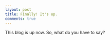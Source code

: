 ```yaml
---
layout: post
title: Finally! It's up.
comments: true
---
```

This blog is up now. So, what do you have to say?



<meta charset="utf-8">
<title>Bokeh Plot</title>
        
<link rel="stylesheet" href="https://cdn.pydata.org/bokeh/release/bokeh-0.12.6.min.css" type="text/css" />
<link rel="stylesheet" href="https://cdn.pydata.org/bokeh/release/bokeh-widgets-0.12.6.min.css" type="text/css" />
        
<script type="text/javascript" src="https://cdn.pydata.org/bokeh/release/bokeh-0.12.6.min.js"></script>
<script type="text/javascript" src="https://cdn.pydata.org/bokeh/release/bokeh-widgets-0.12.6.min.js"></script>

<div class="bk-root">
<div class="bk-plotdiv" id="1047248a-0f3e-40e3-a8d3-5d5aefd13254"></div>
<script type="text/javascript">
    Bokeh.set_log_level("info");
</script>
<style>
          html {
            width: 100%;
            height: 100%;
          }
          body {
            width: 90%;
            height: 100%;
            margin: auto;
          }
</style>
<script type="text/javascript">
            (function() {
          var fn = function() {
            Bokeh.safely(function() {
              var docs_json = {"70b9bd9e-be71-4e37-87af-35918dddf16a":{"roots":{"references":[{"attributes":{"interval":20},"id":"1d5ec4d6-c252-4346-8ff7-2682ba843bee","type":"SingleIntervalTicker"},{"attributes":{"callback":null,"column_names":["CreationDate","Frequency","y","Size","Color","index"],"data":{"Color":["#aec7e8","#ff7f0e","#ffbb78","#2ca02c","#98df8a","#d62728","#ff9896","#1f77b4","#c5b0d5","#e377c2","#9467bd","#7f7f7f","#c7c7c7"],"CreationDate":{"__ndarray__":"AABA+u3TckIAAED67dNyQgAAQPrt03JCAABA+u3TckIAAED67dNyQgAAQPrt03JCAABA+u3TckIAAED67dNyQgAAQPrt03JCAABA+u3TckIAAED67dNyQgAAQPrt03JCAABA+u3TckI=","dtype":"float64","shape":[13]},"Frequency":{"__ndarray__":"AAAAAAA19kAAAAAA0HH4QAAAAADQ2vtAAAAAADDS90AAAAAAADLlQAAAAABArORAAAAAAOCj50AAAAAAwD/fQAAAAADgJPdAAAAAACBT40AAAAAAgC3WQAAAAABAdNJAAAAAAAD6rkA=","dtype":"float64","shape":[13]},"Size":{"__ndarray__":"atKkSZMmT0BQoUKFCiVRQJb3u0RWiVNAUjwSvhW1UEC1m2oIRLs9QPongzmm/zxASZMmTZqUQECs8n6XyOo1QLk9SF2HO1BAuT1IXYcbO0DBgQMHDhwvQC32haXk4ilAnjt37ty5BUA=","dtype":"float64","shape":[13]},"index":["JS","JAVA","C#","PHP","PYTHON","HTML","C++","CSS","SQL","OBJ-C","C","RUBY","MATLAB"],"y":[1,2,3,4,5,6,7,8,9,10,11,12,13]}},"id":"47154292-14a2-4b5c-8d7e-359101b2f0c0","type":"ColumnDataSource"},{"attributes":{"interval":2},"id":"f857e04d-6322-4fc0-8cfa-8f6cb4a9bea5","type":"SingleIntervalTicker"},{"attributes":{"text":{"value":"RUBY"},"text_color":{"value":"#666666"},"text_font_size":{"value":"10pt"},"x":{"value":80},"y":{"value":3.1999999999999984}},"id":"f44be7d2-fda1-4d66-9d5e-0327dd6088be","type":"Text"},{"attributes":{"data_source":{"id":"ff6a08b8-4fb1-4bf9-8b7e-8175030f1c5c","type":"ColumnDataSource"},"glyph":{"id":"93925165-d420-4af1-a193-d0c97666c1ef","type":"Circle"},"hover_glyph":null,"muted_glyph":null},"id":"85ffe0ae-81ad-4295-8d8d-798a94f9995d","type":"GlyphRenderer"},{"attributes":{"callback":null,"data":{}},"id":"210904e9-1b94-46d8-90c8-6945af9ccebc","type":"ColumnDataSource"},{"attributes":{"axis_label":"Number of Queries","axis_line_cap":"round","axis_line_color":{"value":"#AAAAAA"},"formatter":{"id":"09669e09-e544-4e96-b247-9b132e65cbbe","type":"BasicTickFormatter"},"major_label_text_color":{"value":"#666666"},"major_label_text_font_size":{"value":"10pt"},"major_tick_in":null,"major_tick_line_cap":"round","major_tick_line_color":{"value":"#AAAAAA"},"minor_tick_in":null,"minor_tick_out":null,"plot":{"id":"48dea42f-2441-4de4-aafe-7710a9e660e9","type":"Plot"},"ticker":{"id":"1d5ec4d6-c252-4346-8ff7-2682ba843bee","type":"SingleIntervalTicker"}},"id":"ee881064-5f89-4d62-b571-03bb0d9dd846","type":"LinearAxis"},{"attributes":{"data_source":{"id":"c550046d-f93f-464f-a670-c15053a44baa","type":"ColumnDataSource"},"glyph":{"id":"ca4e3547-2498-4a96-9211-e03b565ae627","type":"Circle"},"hover_glyph":null,"muted_glyph":null},"id":"126d26c1-b627-468d-82ea-d1429a5f1366","type":"GlyphRenderer"},{"attributes":{"data_source":{"id":"210904e9-1b94-46d8-90c8-6945af9ccebc","type":"ColumnDataSource"},"glyph":{"id":"c19bc32e-6a1a-46a2-bd1b-8a3dbe550d5a","type":"Text"},"hover_glyph":null,"muted_glyph":null},"id":"7a528305-364c-4af9-b499-d8c4b41cbdf0","type":"GlyphRenderer"},{"attributes":{"callback":null,"data":{}},"id":"ff6a08b8-4fb1-4bf9-8b7e-8175030f1c5c","type":"ColumnDataSource"},{"attributes":{"callback":null,"data":{}},"id":"e4374a36-42d2-4732-9fbf-a320271a81b2","type":"ColumnDataSource"},{"attributes":{"callback":null,"data":{}},"id":"c550046d-f93f-464f-a670-c15053a44baa","type":"ColumnDataSource"},{"attributes":{"axis_line_cap":"round","axis_line_color":{"value":"#AAAAAA"},"formatter":{"id":"1da85fd7-3312-4452-9d0c-727286e34cac","type":"BasicTickFormatter"},"major_label_text_color":{"value":"#666666"},"major_label_text_font_size":{"value":"10pt"},"major_tick_in":null,"major_tick_line_cap":"round","major_tick_line_color":{"value":"#AAAAAA"},"minor_tick_in":null,"minor_tick_out":null,"plot":{"id":"48dea42f-2441-4de4-aafe-7710a9e660e9","type":"Plot"},"ticker":{"id":"f857e04d-6322-4fc0-8cfa-8f6cb4a9bea5","type":"SingleIntervalTicker"}},"id":"85c659ae-fa4f-4369-af3a-7e430f5f5207","type":"LinearAxis"},{"attributes":{"callback":null,"data":{}},"id":"09ebea55-42e9-4642-b864-2203a9cb2d17","type":"ColumnDataSource"},{"attributes":{},"id":"09669e09-e544-4e96-b247-9b132e65cbbe","type":"BasicTickFormatter"},{"attributes":{"text":{"value":"MATLAB"},"text_color":{"value":"#666666"},"text_font_size":{"value":"10pt"},"x":{"value":80},"y":{"value":2.3999999999999986}},"id":"38264dc5-a3bd-4cd5-80d9-7894e8b64088","type":"Text"},{"attributes":{"callback":null,"data":{}},"id":"3833aca3-c919-4c82-9e46-d56534a64c0b","type":"ColumnDataSource"},{"attributes":{"fill_alpha":{"value":0.8},"fill_color":{"value":"#7f7f7f"},"line_color":{"value":null},"size":{"units":"screen","value":10},"x":{"value":77},"y":{"value":3.4999999999999982}},"id":"a150b43b-138e-4684-ada7-16909703e7ed","type":"Circle"},{"attributes":{"fill_alpha":{"value":0.8},"fill_color":{"value":"#d62728"},"line_color":{"value":null},"size":{"units":"screen","value":10},"x":{"value":77},"y":{"value":8.299999999999997}},"id":"bc3336eb-e3eb-4e77-bd01-5dcf47ca91cd","type":"Circle"},{"attributes":{"fill_alpha":{"value":0.8},"fill_color":{"value":"#9467bd"},"line_color":{"value":null},"size":{"units":"screen","value":10},"x":{"value":77},"y":{"value":4.299999999999998}},"id":"8cf53ac9-6d76-4950-84ae-62e8ab562020","type":"Circle"},{"attributes":{"data_source":{"id":"3ddf8588-ec18-405f-a55c-f843d16c53f5","type":"ColumnDataSource"},"glyph":{"id":"4aaa9cdb-121d-4cd2-8619-fa2ff26e80bc","type":"Text"},"hover_glyph":null,"muted_glyph":null},"id":"a2ad242f-a38e-441f-83de-efbef2e43881","type":"GlyphRenderer"},{"attributes":{"data_source":{"id":"de122d3d-ac7c-4b69-9dce-9aa8ba216b87","type":"ColumnDataSource"},"glyph":{"id":"8cf53ac9-6d76-4950-84ae-62e8ab562020","type":"Circle"},"hover_glyph":null,"muted_glyph":null},"id":"1e2b4ed6-d466-4962-b419-77b38116b3ea","type":"GlyphRenderer"},{"attributes":{"data_source":{"id":"09ebea55-42e9-4642-b864-2203a9cb2d17","type":"ColumnDataSource"},"glyph":{"id":"1380c49c-ddce-4f21-b01b-9277605014c5","type":"Text"},"hover_glyph":null,"muted_glyph":null},"id":"04b60a88-48e9-41ad-a5b9-f9d0670cb719","type":"GlyphRenderer"},{"attributes":{"callback":null,"data":{}},"id":"f02f164e-92b7-46f4-aabc-f004aba56fe9","type":"ColumnDataSource"},{"attributes":{},"id":"10ba1729-5caa-4826-83b5-3e1ad4773e75","type":"LinearScale"},{"attributes":{"text":{"value":"JAVA"},"text_color":{"value":"#666666"},"text_font_size":{"value":"10pt"},"x":{"value":80},"y":{"value":11.2}},"id":"9bcbab2e-a864-4a29-aff6-523dd86f8c2d","type":"Text"},{"attributes":{"callback":null,"data":{}},"id":"de122d3d-ac7c-4b69-9dce-9aa8ba216b87","type":"ColumnDataSource"},{"attributes":{"data_source":{"id":"9c7c2d00-f75a-48a1-a387-d3830c3fd67f","type":"ColumnDataSource"},"glyph":{"id":"a150b43b-138e-4684-ada7-16909703e7ed","type":"Circle"},"hover_glyph":null,"muted_glyph":null},"id":"5b50581b-cdba-4e8f-a984-8baea487cb7c","type":"GlyphRenderer"},{"attributes":{"callback":null,"data":{}},"id":"e74bec8d-cebd-4116-b3ff-c882f4eae6ca","type":"ColumnDataSource"},{"attributes":{"text":{"value":"PYTHON"},"text_color":{"value":"#666666"},"text_font_size":{"value":"10pt"},"x":{"value":80},"y":{"value":8.799999999999997}},"id":"bfd08cf9-7035-4c0f-bcd2-1f14e5e698d5","type":"Text"},{"attributes":{"callback":null,"data":{}},"id":"92efcced-ca08-4d23-aa82-437e2b93ab1a","type":"ColumnDataSource"},{"attributes":{"fill_alpha":{"value":0.8},"fill_color":{"value":"#ffbb78"},"line_color":{"value":null},"size":{"units":"screen","value":10},"x":{"value":77},"y":{"value":10.7}},"id":"6bba52d8-6b58-40ca-8792-8ddc50e26d70","type":"Circle"},{"attributes":{"data_source":{"id":"92efcced-ca08-4d23-aa82-437e2b93ab1a","type":"ColumnDataSource"},"glyph":{"id":"f44be7d2-fda1-4d66-9d5e-0327dd6088be","type":"Text"},"hover_glyph":null,"muted_glyph":null},"id":"f93870f6-537b-4e48-800e-ab304dc5a588","type":"GlyphRenderer"},{"attributes":{"fill_alpha":{"value":0.8},"fill_color":{"value":"#ff7f0e"},"line_color":{"value":null},"size":{"units":"screen","value":10},"x":{"value":77},"y":{"value":11.5}},"id":"14e35580-f956-45cd-939c-9b93e6dcde09","type":"Circle"},{"attributes":{"callback":null,"data":{}},"id":"9c7c2d00-f75a-48a1-a387-d3830c3fd67f","type":"ColumnDataSource"},{"attributes":{},"id":"c91180c4-d7bd-4845-b0b2-8da4f3536c70","type":"LinearScale"},{"attributes":{"callback":null,"data":{}},"id":"0074d07c-1af6-4503-add6-cfa13fca8a8c","type":"ColumnDataSource"},{"attributes":{"callback":null,"column_names":["CreationDate","Frequency","y","Size","Color","index"],"data":{"Color":["#aec7e8","#ff7f0e","#ffbb78","#2ca02c","#98df8a","#d62728","#ff9896","#1f77b4","#c5b0d5","#e377c2","#9467bd","#7f7f7f","#c7c7c7"],"CreationDate":{"__ndarray__":"AAAADWlJc0IAAAANaUlzQgAAAA1pSXNCAAAADWlJc0IAAAANaUlzQgAAAA1pSXNCAAAADWlJc0IAAAANaUlzQgAAAA1pSXNCAAAADWlJc0IAAAANaUlzQgAAAA1pSXNCAAAADWlJc0I=","dtype":"float64","shape":[13]},"Frequency":{"__ndarray__":"AAAAAIDZAEEAAAAAIOcBQQAAAACYIQFBAAAAAJhlAEEAAAAAMGnwQAAAAADgfe9AAAAAAGAu70AAAAAAAPjnQAAAAADwz/9AAAAAAKA850AAAAAAwIfeQAAAAADACdhAAAAAAACavEA=","dtype":"float64","shape":[13]},"Size":{"__ndarray__":"Gy/dJAZBUUCF61G4HlVSQAIrhxbZilFAdZMYBFbKUEC8dJMYBM5AQEfhehSuH0BAy6FFtvPtP0AlBoGVQ4s4QARWDi2ySVBACKwcWmTLN0AX2c73U0MvQD0K16NwnShAfT81XrpJDUA=","dtype":"float64","shape":[13]},"index":["JS","JAVA","C#","PHP","PYTHON","HTML","C++","CSS","SQL","OBJ-C","C","RUBY","MATLAB"],"y":[1,2,3,4,5,6,7,8,9,10,11,12,13]}},"id":"4f9d80a2-1e3b-44da-8a1f-696f286a9b7b","type":"ColumnDataSource"},{"attributes":{"callback":null,"data":{}},"id":"037e460f-8d31-4159-a81d-f0e09c05645e","type":"ColumnDataSource"},{"attributes":{"data_source":{"id":"28bc1e96-fd00-4880-a1aa-433fff15ad57","type":"ColumnDataSource"},"glyph":{"id":"164764f7-ec5a-4cef-a6da-f5d259ebc6b1","type":"Circle"},"hover_glyph":null,"muted_glyph":null},"id":"595eca9c-6aab-4396-aa42-eb0c86822c58","type":"GlyphRenderer"},{"attributes":{"fill_alpha":{"value":0.8},"fill_color":{"value":"#c7c7c7"},"line_color":{"value":null},"size":{"units":"screen","value":10},"x":{"value":77},"y":{"value":2.6999999999999984}},"id":"4633760c-e741-4a69-8053-05ee987121f8","type":"Circle"},{"attributes":{"data_source":{"id":"3833aca3-c919-4c82-9e46-d56534a64c0b","type":"ColumnDataSource"},"glyph":{"id":"14e35580-f956-45cd-939c-9b93e6dcde09","type":"Circle"},"hover_glyph":null,"muted_glyph":null},"id":"32173cd8-89f5-4ccc-932c-14883d239998","type":"GlyphRenderer"},{"attributes":{"data_source":{"id":"1f29b433-1041-4a9c-993c-14d909432259","type":"ColumnDataSource"},"glyph":{"id":"4633760c-e741-4a69-8053-05ee987121f8","type":"Circle"},"hover_glyph":null,"muted_glyph":null},"id":"79fa4f6e-e878-4c5e-b36e-da7a116e705d","type":"GlyphRenderer"},{"attributes":{"data_source":{"id":"0074d07c-1af6-4503-add6-cfa13fca8a8c","type":"ColumnDataSource"},"glyph":{"id":"38264dc5-a3bd-4cd5-80d9-7894e8b64088","type":"Text"},"hover_glyph":null,"muted_glyph":null},"id":"d57a4be8-7ebb-46cb-86f4-09aafaa411b1","type":"GlyphRenderer"},{"attributes":{"callback":null,"data":{}},"id":"1f29b433-1041-4a9c-993c-14d909432259","type":"ColumnDataSource"},{"attributes":{"callback":null,"data":{}},"id":"3ddf8588-ec18-405f-a55c-f843d16c53f5","type":"ColumnDataSource"},{"attributes":{"data_source":{"id":"b676e111-1580-449f-b7bc-7a83a4cabd4e","type":"ColumnDataSource"},"glyph":{"id":"6bba52d8-6b58-40ca-8792-8ddc50e26d70","type":"Circle"},"hover_glyph":null,"muted_glyph":null},"id":"22b7ac08-4294-4a7d-9340-179de5cd0a6d","type":"GlyphRenderer"},{"attributes":{"data_source":{"id":"2601d5c8-603a-4a6f-b2c2-c099e7e7437e","type":"ColumnDataSource"},"glyph":{"id":"ec617a32-5cd0-4327-9c03-e8ce82677493","type":"Text"},"hover_glyph":null,"muted_glyph":null},"id":"b36891ba-6d7f-454a-9837-360999081881","type":"GlyphRenderer"},{"attributes":{"args":{"_2008":{"id":"81d1052b-aeff-4b1f-b650-5b340078d6cd","type":"ColumnDataSource"},"_2009":{"id":"b9c06c18-5886-4f63-b8c9-fbac117eb360","type":"ColumnDataSource"},"_2010":{"id":"0af791bd-1237-4478-8573-b3b513c1fb23","type":"ColumnDataSource"},"_2011":{"id":"47154292-14a2-4b5c-8d7e-359101b2f0c0","type":"ColumnDataSource"},"_2012":{"id":"4f9d80a2-1e3b-44da-8a1f-696f286a9b7b","type":"ColumnDataSource"},"_2013":{"id":"617759de-f070-441a-8b16-7a6ad224c8b7","type":"ColumnDataSource"},"_2014":{"id":"5995e7f3-fb1e-4af3-943c-36a261bf9b95","type":"ColumnDataSource"},"_2015":{"id":"58988357-3775-4724-a635-36ae4c7edb39","type":"ColumnDataSource"},"_2016":{"id":"afe1201a-f411-4ccc-9752-3f4ec92b2a37","type":"ColumnDataSource"},"_2017":{"id":"5f0851dd-51f9-4d33-bb5b-e1347f89482f","type":"ColumnDataSource"},"renderer_source":{"id":"81d1052b-aeff-4b1f-b650-5b340078d6cd","type":"ColumnDataSource"},"slider":{"id":"cbc0a991-8af0-4c50-aac7-a4e74178060e","type":"Slider"},"text_source":{"id":"a8bbe27b-1b91-4dd2-9fc8-d7c73df9b8d8","type":"ColumnDataSource"}},"code":"\n    var year = slider.get('value'),\n        sources = {2008: _2008, 2009: _2009, 2010: _2010, 2011: _2011, 2012: _2012, 2013: _2013, 2014: _2014, 2015: _2015, 2016: _2016, 2017: _2017},\n        new_source_data = sources[year].get('data');\n    renderer_source.set('data', new_source_data);\n    text_source.set('data', {'year': [String(year)]});\n"},"id":"8fdc7f27-6dc4-49d3-b768-400917ed1f40","type":"CustomJS"},{"attributes":{"data_source":{"id":"e4374a36-42d2-4732-9fbf-a320271a81b2","type":"ColumnDataSource"},"glyph":{"id":"9bcbab2e-a864-4a29-aff6-523dd86f8c2d","type":"Text"},"hover_glyph":null,"muted_glyph":null},"id":"9bafe9d7-0c93-4a85-b2ef-fdcc403eddab","type":"GlyphRenderer"},{"attributes":{"text":{"value":"CSS"},"text_color":{"value":"#666666"},"text_font_size":{"value":"10pt"},"x":{"value":80},"y":{"value":6.399999999999998}},"id":"c6a83001-d5b8-4c71-8437-a0d22b8f755f","type":"Text"},{"attributes":{"fill_alpha":{"value":0.8},"fill_color":{"value":"#e377c2"},"line_color":{"value":null},"size":{"units":"screen","value":10},"x":{"value":77},"y":{"value":5.099999999999998}},"id":"ca4e3547-2498-4a96-9211-e03b565ae627","type":"Circle"},{"attributes":{"data_source":{"id":"f02f164e-92b7-46f4-aabc-f004aba56fe9","type":"ColumnDataSource"},"glyph":{"id":"dc81b67d-99ce-4e49-8efc-0268448af296","type":"Text"},"hover_glyph":null,"muted_glyph":null},"id":"4fa86f28-e7cc-41b3-bb4e-8ec078f4dd7c","type":"GlyphRenderer"},{"attributes":{"text":{"value":"SQL"},"text_color":{"value":"#666666"},"text_font_size":{"value":"10pt"},"x":{"value":80},"y":{"value":5.599999999999998}},"id":"ec617a32-5cd0-4327-9c03-e8ce82677493","type":"Text"},{"attributes":{"text":{"value":"C"},"text_color":{"value":"#666666"},"text_font_size":{"value":"10pt"},"x":{"value":80},"y":{"value":3.9999999999999982}},"id":"1380c49c-ddce-4f21-b01b-9277605014c5","type":"Text"},{"attributes":{"fill_alpha":{"value":0.8},"fill_color":{"value":"#c5b0d5"},"line_color":{"value":null},"size":{"units":"screen","value":10},"x":{"value":77},"y":{"value":5.899999999999998}},"id":"164764f7-ec5a-4cef-a6da-f5d259ebc6b1","type":"Circle"},{"attributes":{"callback":{"id":"8fdc7f27-6dc4-49d3-b768-400917ed1f40","type":"CustomJS"},"end":2017,"sizing_mode":"scale_width","start":2008,"step":1,"title":"Year","value":1},"id":"cbc0a991-8af0-4c50-aac7-a4e74178060e","type":"Slider"},{"attributes":{"callback":null,"column_names":["CreationDate","Frequency","y","Size","Color","index"],"data":{"Color":["#aec7e8","#ff7f0e","#ffbb78","#2ca02c","#98df8a","#d62728","#ff9896","#1f77b4","#c5b0d5","#e377c2","#9467bd","#7f7f7f","#c7c7c7"],"CreationDate":{"__ndarray__":"AABAXCpzcUIAAEBcKnNxQgAAQFwqc3FCAABAXCpzcUIAAEBcKnNxQgAAQFwqc3FCAABAXCpzcUIAAEBcKnNxQgAAQFwqc3FCAABAXCpzcUIAAEBcKnNxQgAAQFwqc3FCAABAXCpzcUI=","dtype":"float64","shape":[13]},"Frequency":{"__ndarray__":"AAAAAABepUAAAAAAAOywQAAAAAAAOb1AAAAAAACsoUAAAAAAAJCgQAAAAAAAxJVAAAAAAABoqEAAAAAAACCNQAAAAAAAUrVAAAAAAABAeEAAAAAAADSSQAAAAAAAYI1AAAAAAAAATkA=","dtype":"float64","shape":[13]},"Size":{"__ndarray__":"AAAAAAAYUUAzMzMzMxNbQM3MzMzMYGdAZmZmZmZGTEAAAAAAAIBKQJqZmZmZaUFAZmZmZmaGU0DNzMzMzEw3QGZmZmZmDmFAZmZmZmZmI0AAAAAAACA9QAAAAAAAgDdAAAAAAAAA+D8=","dtype":"float64","shape":[13]},"index":["JS","JAVA","C#","PHP","PYTHON","HTML","C++","CSS","SQL","OBJ-C","C","RUBY","MATLAB"],"y":[1,2,3,4,5,6,7,8,9,10,11,12,13]}},"id":"81d1052b-aeff-4b1f-b650-5b340078d6cd","type":"ColumnDataSource"},{"attributes":{"text":{"value":"C#"},"text_color":{"value":"#666666"},"text_font_size":{"value":"10pt"},"x":{"value":80},"y":{"value":10.399999999999999}},"id":"dc81b67d-99ce-4e49-8efc-0268448af296","type":"Text"},{"attributes":{"callback":null,"data":{}},"id":"ac72b758-c654-4b94-9f5d-a1441d9926a4","type":"ColumnDataSource"},{"attributes":{"text":{"value":"C++"},"text_color":{"value":"#666666"},"text_font_size":{"value":"10pt"},"x":{"value":80},"y":{"value":7.1999999999999975}},"id":"9dc7055c-fd65-46e3-850b-b77f04dddc66","type":"Text"},{"attributes":{"data_source":{"id":"037e460f-8d31-4159-a81d-f0e09c05645e","type":"ColumnDataSource"},"glyph":{"id":"9bd182a5-3eaf-4c9b-b09e-d938aaab169f","type":"Text"},"hover_glyph":null,"muted_glyph":null},"id":"4c34975c-ca9e-42d9-be46-0491d514d2ec","type":"GlyphRenderer"},{"attributes":{"text":{"value":"JS"},"text_color":{"value":"#666666"},"text_font_size":{"value":"10pt"},"x":{"value":80},"y":{"value":12}},"id":"9bd182a5-3eaf-4c9b-b09e-d938aaab169f","type":"Text"},{"attributes":{"data_source":{"id":"e74bec8d-cebd-4116-b3ff-c882f4eae6ca","type":"ColumnDataSource"},"glyph":{"id":"c27d8792-51f1-4f7f-b8d0-1e625f38fa39","type":"Circle"},"hover_glyph":null,"muted_glyph":null},"id":"827e9239-6e12-44b2-92f8-146d43e46319","type":"GlyphRenderer"},{"attributes":{"callback":null,"data":{}},"id":"346d2a3d-47a5-4492-832e-7a5161a4d933","type":"ColumnDataSource"},{"attributes":{"data_source":{"id":"fe7a9281-8802-4822-b216-1116b58957eb","type":"ColumnDataSource"},"glyph":{"id":"bfd08cf9-7035-4c0f-bcd2-1f14e5e698d5","type":"Text"},"hover_glyph":null,"muted_glyph":null},"id":"304aad37-6717-4953-81b8-3c3116a0466e","type":"GlyphRenderer"},{"attributes":{"children":[{"id":"a5c48b24-5718-4b92-8fbf-3dd498c35ab9","type":"WidgetBox"}],"sizing_mode":"scale_width"},"id":"a486493b-8e5d-4977-9201-cbd4b8cca3ca","type":"Row"},{"attributes":{"data_source":{"id":"551f316f-a5d2-4dfe-839c-6f1f2a925b63","type":"ColumnDataSource"},"glyph":{"id":"bc3336eb-e3eb-4e77-bd01-5dcf47ca91cd","type":"Circle"},"hover_glyph":null,"muted_glyph":null},"id":"21bd6575-39a3-46d5-8bbb-63c50f239353","type":"GlyphRenderer"},{"attributes":{"callback":null,"column_names":["CreationDate","Frequency","y","Size","Color","index"],"data":{"Color":["#aec7e8","#ff7f0e","#ffbb78","#2ca02c","#98df8a","#d62728","#ff9896","#1f77b4","#c5b0d5","#e377c2","#9467bd","#7f7f7f","#c7c7c7"],"CreationDate":{"__ndarray__":"AABANnWVdUIAAEA2dZV1QgAAQDZ1lXVCAABANnWVdUIAAEA2dZV1QgAAQDZ1lXVCAABANnWVdUIAAEA2dZV1QgAAQDZ1lXVCAABANnWVdUIAAEA2dZV1QgAAQDZ1lXVCAABANnWVdUI=","dtype":"float64","shape":[13]},"Frequency":{"__ndarray__":"AAAAAKC87UAAAAAAYEvlQAAAAADgReBAAAAAAMAR4kAAAAAAwITmQAAAAAAATtpAAAAAAAAEzkAAAAAAwO/RQAAAAADgyeJAAAAAAAAesEAAAAAAADe9QAAAAAAAN7JAAAAAAABqo0A=","dtype":"float64","shape":[13]},"Size":{"__ndarray__":"ISIiIiK4T0DNzMzMzLZGQJqZmZmZW0FAIiIiIiJGQ0AREREREQVIQO7u7u7uDjxAIiIiIiICMEDe3d3d3SEzQIeIiIiICkRAERERERExEUCamZmZmSkfQN7d3d3dbRNAVVVVVVW1BEA=","dtype":"float64","shape":[13]},"index":["JS","JAVA","C#","PHP","PYTHON","HTML","C++","CSS","SQL","OBJ-C","C","RUBY","MATLAB"],"y":[1,2,3,4,5,6,7,8,9,10,11,12,13]}},"id":"5f0851dd-51f9-4d33-bb5b-e1347f89482f","type":"ColumnDataSource"},{"attributes":{"data_source":{"id":"3252ad12-f8d8-4dc5-9ed4-8bdc866a8381","type":"ColumnDataSource"},"glyph":{"id":"7dd562e9-646d-4819-b297-2729cef5aa46","type":"Circle"},"hover_glyph":null,"muted_glyph":null},"id":"ce699b18-47bc-4109-9c85-2002ea476b7f","type":"GlyphRenderer"},{"attributes":{"children":[{"id":"48dea42f-2441-4de4-aafe-7710a9e660e9","type":"Plot"}],"sizing_mode":"scale_width"},"id":"97d921d4-061c-48c5-85e4-fff799546b99","type":"Row"},{"attributes":{"fill_alpha":{"value":0.8},"fill_color":{"value":"#ff9896"},"line_color":{"value":null},"size":{"units":"screen","value":10},"x":{"value":77},"y":{"value":7.499999999999997}},"id":"7dd562e9-646d-4819-b297-2729cef5aa46","type":"Circle"},{"attributes":{"callback":null,"data":{}},"id":"2601d5c8-603a-4a6f-b2c2-c099e7e7437e","type":"ColumnDataSource"},{"attributes":{"data_source":{"id":"15eb6c98-e946-49e5-b4f3-2981c152b12f","type":"ColumnDataSource"},"glyph":{"id":"9dc7055c-fd65-46e3-850b-b77f04dddc66","type":"Text"},"hover_glyph":null,"muted_glyph":null},"id":"9bb50279-c713-4d31-beab-4cc0182362b4","type":"GlyphRenderer"},{"attributes":{"text":{"value":"OBJ-C"},"text_color":{"value":"#666666"},"text_font_size":{"value":"10pt"},"x":{"value":80},"y":{"value":4.799999999999998}},"id":"c19bc32e-6a1a-46a2-bd1b-8a3dbe550d5a","type":"Text"},{"attributes":{"data_source":{"id":"346d2a3d-47a5-4492-832e-7a5161a4d933","type":"ColumnDataSource"},"glyph":{"id":"c6a83001-d5b8-4c71-8437-a0d22b8f755f","type":"Text"},"hover_glyph":null,"muted_glyph":null},"id":"0d2f782d-eb4c-4be3-a83b-b31f87eb7c3b","type":"GlyphRenderer"},{"attributes":{"callback":null,"data":{}},"id":"3252ad12-f8d8-4dc5-9ed4-8bdc866a8381","type":"ColumnDataSource"},{"attributes":{"data_source":{"id":"ac72b758-c654-4b94-9f5d-a1441d9926a4","type":"ColumnDataSource"},"glyph":{"id":"b919b9b7-5614-4228-976b-e8c8a4251f8f","type":"Circle"},"hover_glyph":null,"muted_glyph":null},"id":"a5e3766d-33a4-417e-a79e-3b173af63e56","type":"GlyphRenderer"},{"attributes":{"callback":null,"data":{}},"id":"551f316f-a5d2-4dfe-839c-6f1f2a925b63","type":"ColumnDataSource"},{"attributes":{"children":[{"id":"97d921d4-061c-48c5-85e4-fff799546b99","type":"Row"},{"id":"a486493b-8e5d-4977-9201-cbd4b8cca3ca","type":"Row"}],"sizing_mode":"scale_width"},"id":"79b6832d-4f1d-4987-bfba-1a9b9658f1a7","type":"Column"},{"attributes":{"callback":null,"data":{}},"id":"b676e111-1580-449f-b7bc-7a83a4cabd4e","type":"ColumnDataSource"},{"attributes":{"callback":null,"data":{}},"id":"15eb6c98-e946-49e5-b4f3-2981c152b12f","type":"ColumnDataSource"},{"attributes":{"children":[{"id":"cbc0a991-8af0-4c50-aac7-a4e74178060e","type":"Slider"}],"sizing_mode":"scale_width"},"id":"a5c48b24-5718-4b92-8fbf-3dd498c35ab9","type":"WidgetBox"},{"attributes":{"callback":null,"column_names":["CreationDate","Frequency","y","Size","Color","index"],"data":{"Color":["#aec7e8","#ff7f0e","#ffbb78","#2ca02c","#98df8a","#d62728","#ff9896","#1f77b4","#c5b0d5","#e377c2","#9467bd","#7f7f7f","#c7c7c7"],"CreationDate":{"__ndarray__":"AADAvacfdUIAAMC9px91QgAAwL2nH3VCAADAvacfdUIAAMC9px91QgAAwL2nH3VCAADAvacfdUIAAMC9px91QgAAwL2nH3VCAADAvacfdUIAAMC9px91QgAAwL2nH3VCAADAvacfdUI=","dtype":"float64","shape":[13]},"Frequency":{"__ndarray__":"AAAAAFjCEUEAAAAAmMAKQQAAAACo+QNBAAAAAIi5BUEAAAAAGC4HQQAAAAAw+P5AAAAAAECe8kAAAAAAYBz1QAAAAAA4UwZBAAAAAACh2UAAAAAAAJ7hQAAAAABAG9lAAAAAAACTyUA=","dtype":"float64","shape":[13]},"Size":{"__ndarray__":"QLkDlDuIUEDfsPYNa+dIQOGVBV5ZmEJA4XoUrkc5REALocEQGpRFQMW/Rvxr1DxAlSBPCfJUMUCHtW9Y+6YzQOGVBV5ZyERA3By7zbHbF0BmZmZmZmYgQJ/38nkvXxdAzpbqbKnOB0A=","dtype":"float64","shape":[13]},"index":["JS","JAVA","C#","PHP","PYTHON","HTML","C++","CSS","SQL","OBJ-C","C","RUBY","MATLAB"],"y":[1,2,3,4,5,6,7,8,9,10,11,12,13]}},"id":"afe1201a-f411-4ccc-9752-3f4ec92b2a37","type":"ColumnDataSource"},{"attributes":{"fill_alpha":{"value":0.8},"fill_color":{"value":"#1f77b4"},"line_color":{"value":null},"size":{"units":"screen","value":10},"x":{"value":77},"y":{"value":6.6999999999999975}},"id":"b919b9b7-5614-4228-976b-e8c8a4251f8f","type":"Circle"},{"attributes":{"callback":null,"data":{}},"id":"28bc1e96-fd00-4880-a1aa-433fff15ad57","type":"ColumnDataSource"},{"attributes":{"fill_alpha":{"value":0.8},"fill_color":{"value":"#aec7e8"},"line_color":{"value":null},"size":{"units":"screen","value":10},"x":{"value":77},"y":{"value":12.3}},"id":"93925165-d420-4af1-a193-d0c97666c1ef","type":"Circle"},{"attributes":{"data_source":{"id":"4d7172ec-4878-4d40-a892-46309a0cce3b","type":"ColumnDataSource"},"glyph":{"id":"e951f1ab-c96d-41e3-947e-15eacdbcadca","type":"Circle"},"hover_glyph":null,"muted_glyph":null},"id":"c83ad205-6d92-428c-8873-50a404458765","type":"GlyphRenderer"},{"attributes":{"children":[{"id":"cbc0a991-8af0-4c50-aac7-a4e74178060e","type":"Slider"}]},"id":"939562c4-4433-42cf-a41f-bcedc995656b","type":"WidgetBox"},{"attributes":{"fill_alpha":{"value":0.8},"fill_color":{"value":"#98df8a"},"line_color":{"value":null},"size":{"units":"screen","value":10},"x":{"value":77},"y":{"value":9.099999999999998}},"id":"c27d8792-51f1-4f7f-b8d0-1e625f38fa39","type":"Circle"},{"attributes":{"callback":null,"data":{}},"id":"4d7172ec-4878-4d40-a892-46309a0cce3b","type":"ColumnDataSource"},{"attributes":{"text":{"value":"HTML"},"text_color":{"value":"#666666"},"text_font_size":{"value":"10pt"},"x":{"value":80},"y":{"value":7.999999999999997}},"id":"4aaa9cdb-121d-4cd2-8619-fa2ff26e80bc","type":"Text"},{"attributes":{"callback":null,"column_names":["CreationDate","Frequency","y","Size","Color","index"],"data":{"Color":["#aec7e8","#ff7f0e","#ffbb78","#2ca02c","#98df8a","#d62728","#ff9896","#1f77b4","#c5b0d5","#e377c2","#9467bd","#7f7f7f","#c7c7c7"],"CreationDate":{"__ndarray__":"AADA1PfocUIAAMDU9+hxQgAAwNT36HFCAADA1PfocUIAAMDU9+hxQgAAwNT36HFCAADA1PfocUIAAMDU9+hxQgAAwNT36HFCAADA1PfocUIAAMDU9+hxQgAAwNT36HFCAADA1PfocUI=","dtype":"float64","shape":[13]},"Frequency":{"__ndarray__":"AAAAAIBP0kAAAAAAwIXXQAAAAAAAheZAAAAAAMAM1EAAAAAAAO/JQAAAAAAAUsJAAAAAAADTzkAAAAAAAI66QAAAAABA9N5AAAAAAADWuEAAAAAAAJC6QAAAAAAAYrRAAAAAAADYgkA=","dtype":"float64","shape":[13]},"Size":{"__ndarray__":"x3Ecx3FcUUDYgi3Ygk1WQKK9hPYSWmVAKkYNf5sCU0BswRZswZZIQO0ltJfQXkFAnysPSNY5TUDXgi3Ygi05QJUHJOtcWV1Axqjhb1OMN0D4EtpLaC85QDfFqOFvUzNA3t3d3d3dAUA=","dtype":"float64","shape":[13]},"index":["JS","JAVA","C#","PHP","PYTHON","HTML","C++","CSS","SQL","OBJ-C","C","RUBY","MATLAB"],"y":[1,2,3,4,5,6,7,8,9,10,11,12,13]}},"id":"b9c06c18-5886-4f63-b8c9-fbac117eb360","type":"ColumnDataSource"},{"attributes":{"callback":null,"column_names":["CreationDate","Frequency","y","Size","Color","index"],"data":{"Color":["#aec7e8","#ff7f0e","#ffbb78","#2ca02c","#98df8a","#d62728","#ff9896","#1f77b4","#c5b0d5","#e377c2","#9467bd","#7f7f7f","#c7c7c7"],"CreationDate":{"__ndarray__":"AAAAqyyqdEIAAACrLKp0QgAAAKssqnRCAAAAqyyqdEIAAACrLKp0QgAAAKssqnRCAAAAqyyqdEIAAACrLKp0QgAAAKssqnRCAAAAqyyqdEIAAACrLKp0QgAAAKssqnRCAAAAqyyqdEI=","dtype":"float64","shape":[13]},"Frequency":{"__ndarray__":"AAAAAKB6D0EAAAAAuJMKQQAAAABIFgNBAAAAAIA/BUEAAAAA0CUCQQAAAAAAhv1AAAAAAPCx80AAAAAA0O70QAAAAAAg/gRBAAAAAGCu4UAAAAAAYMbjQAAAAADAhttAAAAAAABey0A=","dtype":"float64","shape":[13]},"Size":{"__ndarray__":"N8duc+wmUUBWTFrFpL1NQC3wygKvxEZASOF6FK7HSED2Q00/1ORFQL583svnvUJABV5Z4JVVPECNE8k4kXw9QCwmrWLSikhAKyatYtI6MkAk40QyTjQzQNiIf434ZzBA38vnvXxeKkA=","dtype":"float64","shape":[13]},"index":["JS","JAVA","C#","PHP","PYTHON","HTML","C++","CSS","SQL","OBJ-C","C","RUBY","MATLAB"],"y":[1,2,3,4,5,6,7,8,9,10,11,12,13]}},"id":"58988357-3775-4724-a635-36ae4c7edb39","type":"ColumnDataSource"},{"attributes":{"callback":null,"data":{}},"id":"298a0734-c790-43df-9aa9-fe9bdaa756c9","type":"ColumnDataSource"},{"attributes":{"text":{"value":"PHP"},"text_color":{"value":"#666666"},"text_font_size":{"value":"10pt"},"x":{"value":80},"y":{"value":9.599999999999998}},"id":"13ee1891-a0e0-45b7-8135-b0eaa61fdca2","type":"Text"},{"attributes":{"callback":null,"column_names":["CreationDate","Frequency","y","Size","Color","index"],"data":{"Color":["#aec7e8","#ff7f0e","#ffbb78","#2ca02c","#98df8a","#d62728","#ff9896","#1f77b4","#c5b0d5","#e377c2","#9467bd","#7f7f7f","#c7c7c7"],"CreationDate":{"__ndarray__":"AABAmLE0dEIAAECYsTR0QgAAQJixNHRCAABAmLE0dEIAAECYsTR0QgAAQJixNHRCAABAmLE0dEIAAECYsTR0QgAAQJixNHRCAABAmLE0dEIAAECYsTR0QgAAQJixNHRCAABAmLE0dEI=","dtype":"float64","shape":[13]},"Frequency":{"__ndarray__":"AAAAAJAIDUEAAAAAYM8KQQAAAABwEwRBAAAAAAgmBkEAAAAAcG7+QAAAAABQVv1AAAAAAFBk9EAAAAAAACz1QAAAAABw/gVBAAAAAADc50AAAAAAAJrkQAAAAABAdt1AAAAAAAC4y0A=","dtype":"float64","shape":[13]},"Size":{"__ndarray__":"bdM5oAZ9UUDGX/mSLCZQQFEc6bWCL0hAH4XrUbiuSkBlMf7Kl1RCQNzb29vbq0FA8vDw8PCQOECCgYGBgYE5QJ840msFf0pAvSSL8Ve+LEDTBDhrntEoQIDlS7IYvyFAshh/5UuyEEA=","dtype":"float64","shape":[13]},"index":["JS","JAVA","C#","PHP","PYTHON","HTML","C++","CSS","SQL","OBJ-C","C","RUBY","MATLAB"],"y":[1,2,3,4,5,6,7,8,9,10,11,12,13]}},"id":"5995e7f3-fb1e-4af3-943c-36a261bf9b95","type":"ColumnDataSource"},{"attributes":{"data_source":{"id":"a8bbe27b-1b91-4dd2-9fc8-d7c73df9b8d8","type":"ColumnDataSource"},"glyph":{"id":"29a7842f-4df1-48a9-9bf2-c3e9bbf66e82","type":"Text"},"hover_glyph":null,"muted_glyph":null},"id":"92e0d95f-ea27-4cd5-9289-8c625fdc955e","type":"GlyphRenderer"},{"attributes":{"fill_alpha":{"value":0.8},"fill_color":{"field":"Color"},"line_alpha":{"value":0.5},"line_color":{"value":"#7c7e71"},"line_width":{"value":0.5},"size":{"field":"Size","units":"screen"},"x":{"field":"Size"},"y":{"field":"y"}},"id":"e50be2fc-4504-48cb-b820-da57cb6ce60e","type":"Circle"},{"attributes":{"callback":null,"column_names":["CreationDate","Frequency","y","Size","Color","index"],"data":{"Color":["#aec7e8","#ff7f0e","#ffbb78","#2ca02c","#98df8a","#d62728","#ff9896","#1f77b4","#c5b0d5","#e377c2","#9467bd","#7f7f7f","#c7c7c7"],"CreationDate":{"__ndarray__":"AACAhTa/c0IAAICFNr9zQgAAgIU2v3NCAACAhTa/c0IAAICFNr9zQgAAgIU2v3NCAACAhTa/c0IAAICFNr9zQgAAgIU2v3NCAACAhTa/c0IAAICFNr9zQgAAgIU2v3NCAACAhTa/c0I=","dtype":"float64","shape":[13]},"Frequency":{"__ndarray__":"AAAAAJgqCEEAAAAA2JAHQQAAAAAwZQRBAAAAAJjOBEEAAAAA4BX5QAAAAADwEPhAAAAAAMBB9EAAAAAAoPLxQAAAAAConARBAAAAAECJ50AAAAAAgAbkQAAAAADA0dxAAAAAAAALx0A=","dtype":"float64","shape":[13]},"Size":{"__ndarray__":"i7MPn2F/UEBiV4DcaxZQQGwuJE2p2EtAf2q8dJNoTEAAAAAAACBBQN3d3d3dbUBAwTxR/0aoO0D1tqzVMYE4QCjq3whlJExA65jgwTwRMECKsw+fYVcrQAaBlUOLrCNAqTj78Bl2D0A=","dtype":"float64","shape":[13]},"index":["JS","JAVA","C#","PHP","PYTHON","HTML","C++","CSS","SQL","OBJ-C","C","RUBY","MATLAB"],"y":[1,2,3,4,5,6,7,8,9,10,11,12,13]}},"id":"617759de-f070-441a-8b16-7a6ad224c8b7","type":"ColumnDataSource"},{"attributes":{},"id":"eac44571-e67b-40f9-a896-15f02d51a931","type":"ToolEvents"},{"attributes":{"callback":null,"end":100},"id":"21dc0fdd-b67a-4eb4-aed4-28dc11b9283b","type":"Range1d"},{"attributes":{"plot":null,"text":""},"id":"c7ebc7e6-c279-48b0-92d8-3c2dd4206269","type":"Title"},{"attributes":{"callback":null,"column_names":["year"],"data":{"year":["2008"]}},"id":"a8bbe27b-1b91-4dd2-9fc8-d7c73df9b8d8","type":"ColumnDataSource"},{"attributes":{"active_drag":"auto","active_inspect":"auto","active_scroll":"auto","active_tap":"auto","tools":[{"id":"a3def9d4-f87c-4a0c-a0b4-d79fe2f7cc35","type":"HoverTool"}]},"id":"fb0c19f5-18e4-4752-b329-6b2d6bba9e0c","type":"Toolbar"},{"attributes":{"text":{"field":"year"},"text_color":{"value":"#EEEEEE"},"text_font_size":{"value":"150pt"},"x":{"value":30},"y":{"value":5}},"id":"29a7842f-4df1-48a9-9bf2-c3e9bbf66e82","type":"Text"},{"attributes":{"callback":null,"column_names":["CreationDate","Frequency","y","Size","Color","index"],"data":{"Color":["#aec7e8","#ff7f0e","#ffbb78","#2ca02c","#98df8a","#d62728","#ff9896","#1f77b4","#c5b0d5","#e377c2","#9467bd","#7f7f7f","#c7c7c7"],"CreationDate":{"__ndarray__":"AACA53JeckIAAIDncl5yQgAAgOdyXnJCAACA53JeckIAAIDncl5yQgAAgOdyXnJCAACA53JeckIAAIDncl5yQgAAgOdyXnJCAACA53JeckIAAIDncl5yQgAAgOdyXnJCAACA53JeckI=","dtype":"float64","shape":[13]},"Frequency":{"__ndarray__":"AAAAAEBY5UAAAAAAYMLqQAAAAADgi/JAAAAAAIBz6UAAAAAAwBnbQAAAAAAAjdRAAAAAAEBh30AAAAAAADnOQAAAAADA8utAAAAAAMCp0UAAAAAAAPDNQAAAAAAA+8NAAAAAAACknEA=","dtype":"float64","shape":[13]},"Size":{"__ndarray__":"Xut0aapPUEDy/LvW6XJUQJLAvCd0WFxAsbnjSgJzU0DDXjz/rrVEQHUYIEqxaD9AYi+ef9f6R0CTwLwndBg3QKZYtKyCW1VA+SYjjtr+OkBFKRYtq+A2QDq7hV+NiS5AUtvPEPbiBUA=","dtype":"float64","shape":[13]},"index":["JS","JAVA","C#","PHP","PYTHON","HTML","C++","CSS","SQL","OBJ-C","C","RUBY","MATLAB"],"y":[1,2,3,4,5,6,7,8,9,10,11,12,13]}},"id":"0af791bd-1237-4478-8573-b3b513c1fb23","type":"ColumnDataSource"},{"attributes":{"fill_alpha":{"value":0.8},"fill_color":{"value":"#2ca02c"},"line_color":{"value":null},"size":{"units":"screen","value":10},"x":{"value":77},"y":{"value":9.899999999999999}},"id":"e951f1ab-c96d-41e3-947e-15eacdbcadca","type":"Circle"},{"attributes":{"callback":null,"data":{}},"id":"fe7a9281-8802-4822-b216-1116b58957eb","type":"ColumnDataSource"},{"attributes":{"callback":null,"end":15},"id":"0b976a5e-0ef7-43c2-abe7-6c2c9f141468","type":"Range1d"},{"attributes":{"callback":null,"plot":{"id":"48dea42f-2441-4de4-aafe-7710a9e660e9","type":"Plot"},"renderers":[{"id":"4cb2cbfa-1aec-462c-89c1-d7b63369f6b9","type":"GlyphRenderer"}],"tooltips":[["Language","@index"],["Frequency","@Frequency"]]},"id":"a3def9d4-f87c-4a0c-a0b4-d79fe2f7cc35","type":"HoverTool"},{"attributes":{"data_source":{"id":"81d1052b-aeff-4b1f-b650-5b340078d6cd","type":"ColumnDataSource"},"glyph":{"id":"e50be2fc-4504-48cb-b820-da57cb6ce60e","type":"Circle"},"hover_glyph":null,"muted_glyph":null},"id":"4cb2cbfa-1aec-462c-89c1-d7b63369f6b9","type":"GlyphRenderer"},{"attributes":{"data_source":{"id":"298a0734-c790-43df-9aa9-fe9bdaa756c9","type":"ColumnDataSource"},"glyph":{"id":"13ee1891-a0e0-45b7-8135-b0eaa61fdca2","type":"Text"},"hover_glyph":null,"muted_glyph":null},"id":"89142c0d-f43f-486c-990e-372161e03d81","type":"GlyphRenderer"},{"attributes":{"below":[{"id":"ee881064-5f89-4d62-b571-03bb0d9dd846","type":"LinearAxis"}],"left":[{"id":"85c659ae-fa4f-4369-af3a-7e430f5f5207","type":"LinearAxis"}],"min_border":20,"outline_line_color":{"value":null},"plot_height":400,"plot_width":900,"renderers":[{"id":"ee881064-5f89-4d62-b571-03bb0d9dd846","type":"LinearAxis"},{"id":"85c659ae-fa4f-4369-af3a-7e430f5f5207","type":"LinearAxis"},{"id":"92e0d95f-ea27-4cd5-9289-8c625fdc955e","type":"GlyphRenderer"},{"id":"4cb2cbfa-1aec-462c-89c1-d7b63369f6b9","type":"GlyphRenderer"},{"id":"4c34975c-ca9e-42d9-be46-0491d514d2ec","type":"GlyphRenderer"},{"id":"85ffe0ae-81ad-4295-8d8d-798a94f9995d","type":"GlyphRenderer"},{"id":"9bafe9d7-0c93-4a85-b2ef-fdcc403eddab","type":"GlyphRenderer"},{"id":"32173cd8-89f5-4ccc-932c-14883d239998","type":"GlyphRenderer"},{"id":"4fa86f28-e7cc-41b3-bb4e-8ec078f4dd7c","type":"GlyphRenderer"},{"id":"22b7ac08-4294-4a7d-9340-179de5cd0a6d","type":"GlyphRenderer"},{"id":"89142c0d-f43f-486c-990e-372161e03d81","type":"GlyphRenderer"},{"id":"c83ad205-6d92-428c-8873-50a404458765","type":"GlyphRenderer"},{"id":"304aad37-6717-4953-81b8-3c3116a0466e","type":"GlyphRenderer"},{"id":"827e9239-6e12-44b2-92f8-146d43e46319","type":"GlyphRenderer"},{"id":"a2ad242f-a38e-441f-83de-efbef2e43881","type":"GlyphRenderer"},{"id":"21bd6575-39a3-46d5-8bbb-63c50f239353","type":"GlyphRenderer"},{"id":"9bb50279-c713-4d31-beab-4cc0182362b4","type":"GlyphRenderer"},{"id":"ce699b18-47bc-4109-9c85-2002ea476b7f","type":"GlyphRenderer"},{"id":"0d2f782d-eb4c-4be3-a83b-b31f87eb7c3b","type":"GlyphRenderer"},{"id":"a5e3766d-33a4-417e-a79e-3b173af63e56","type":"GlyphRenderer"},{"id":"b36891ba-6d7f-454a-9837-360999081881","type":"GlyphRenderer"},{"id":"595eca9c-6aab-4396-aa42-eb0c86822c58","type":"GlyphRenderer"},{"id":"7a528305-364c-4af9-b499-d8c4b41cbdf0","type":"GlyphRenderer"},{"id":"126d26c1-b627-468d-82ea-d1429a5f1366","type":"GlyphRenderer"},{"id":"04b60a88-48e9-41ad-a5b9-f9d0670cb719","type":"GlyphRenderer"},{"id":"1e2b4ed6-d466-4962-b419-77b38116b3ea","type":"GlyphRenderer"},{"id":"f93870f6-537b-4e48-800e-ab304dc5a588","type":"GlyphRenderer"},{"id":"5b50581b-cdba-4e8f-a984-8baea487cb7c","type":"GlyphRenderer"},{"id":"d57a4be8-7ebb-46cb-86f4-09aafaa411b1","type":"GlyphRenderer"},{"id":"79fa4f6e-e878-4c5e-b36e-da7a116e705d","type":"GlyphRenderer"}],"sizing_mode":"scale_width","title":{"id":"c7ebc7e6-c279-48b0-92d8-3c2dd4206269","type":"Title"},"tool_events":{"id":"eac44571-e67b-40f9-a896-15f02d51a931","type":"ToolEvents"},"toolbar":{"id":"fb0c19f5-18e4-4752-b329-6b2d6bba9e0c","type":"Toolbar"},"toolbar_location":null,"x_range":{"id":"21dc0fdd-b67a-4eb4-aed4-28dc11b9283b","type":"Range1d"},"x_scale":{"id":"10ba1729-5caa-4826-83b5-3e1ad4773e75","type":"LinearScale"},"y_range":{"id":"0b976a5e-0ef7-43c2-abe7-6c2c9f141468","type":"Range1d"},"y_scale":{"id":"c91180c4-d7bd-4845-b0b2-8da4f3536c70","type":"LinearScale"}},"id":"48dea42f-2441-4de4-aafe-7710a9e660e9","type":"Plot"},{"attributes":{},"id":"1da85fd7-3312-4452-9d0c-727286e34cac","type":"BasicTickFormatter"}],"root_ids":["48dea42f-2441-4de4-aafe-7710a9e660e9","939562c4-4433-42cf-a41f-bcedc995656b","79b6832d-4f1d-4987-bfba-1a9b9658f1a7"]},"title":"Bokeh Application","version":"0.12.6"}};
              var render_items = [{"docid":"70b9bd9e-be71-4e37-87af-35918dddf16a","elementid":"1047248a-0f3e-40e3-a8d3-5d5aefd13254","modelid":"79b6832d-4f1d-4987-bfba-1a9b9658f1a7"}];
              
              Bokeh.embed.embed_items(docs_json, render_items);
            });
          };
          if (document.readyState != "loading") fn();
          else document.addEventListener("DOMContentLoaded", fn);
        })();
        
</script>
